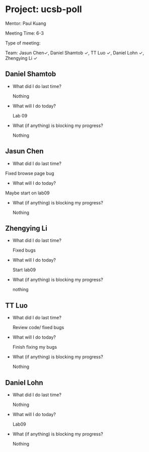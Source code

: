 # Project: ucsb-poll

Mentor: Paul Kuang 

Meeting Time: 6-3

Type of meeting: <daily scrum> 

Team: Jasun Chen✓, Daniel Shamtob ✓, TT Luo ✓, Daniel Lohn ✓, Zhengying Li ✓



## Daniel Shamtob
- What did I do last time?
 
  Nothing
  
- What will I do today?
  
  Lab 09
  
- What (if anything) is blocking my progress?

  Nothing

## Jasun Chen
- What did I do last time?

 Fixed browse page bug
  
- What will I do today?

 Maybe start on lab09

- What (if anything) is blocking my progress?

  Nothing

## Zhengying Li
- What did I do last time?

  Fixed bugs

- What will I do today?

  Start lab09
  
- What (if anything) is blocking my progress?

  nothing
  
## TT Luo
- What did I do last time?

  Review code/ fixed bugs
  
- What will I do today?

  Finish fixing my bugs
  
- What (if anything) is blocking my progress?
  
  Nothing

## Daniel Lohn
- What did I do last time?

  Nothing
  
- What will I do today?

  Lab09
  
- What (if anything) is blocking my progress?

  Nothing 
